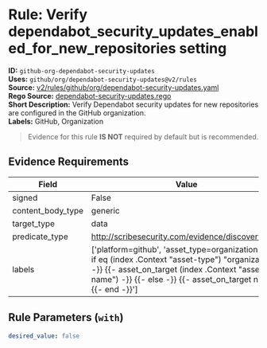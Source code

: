 # Rule: Verify dependabot_security_updates_enabled_for_new_repositories setting  
**ID:** `github-org-dependabot-security-updates`  
**Uses:** `github/org/dependabot-security-updates@v2/rules`  
**Source:** [v2/rules/github/org/dependabot-security-updates.yaml](https://github.com/scribe-public/sample-policies/v2/rules/github/org/dependabot-security-updates.yaml)  
**Rego Source:** [dependabot-security-updates.rego](https://github.com/scribe-public/sample-policies/v2/rules/github/org/dependabot-security-updates.rego)  
**Short Description:** Verify Dependabot security updates for new repositories are configured in the GitHub organization.  
**Labels:** GitHub, Organization  
> Evidence for this rule **IS NOT** required by default but is recommended.


## Evidence Requirements  
| Field | Value |
|-------|-------|
| signed | False |
| content_body_type | generic |
| target_type | data |
| predicate_type | http://scribesecurity.com/evidence/discovery/v0.1 |
| labels | ['platform=github', 'asset_type=organization', '{{- if eq (index .Context "asset-type") "organization" -}} {{- asset_on_target (index .Context "asset-name") -}} {{- else -}} {{- asset_on_target nil -}} {{- end -}}'] |

## Rule Parameters (`with`)  
```yaml
desired_value: false
```

